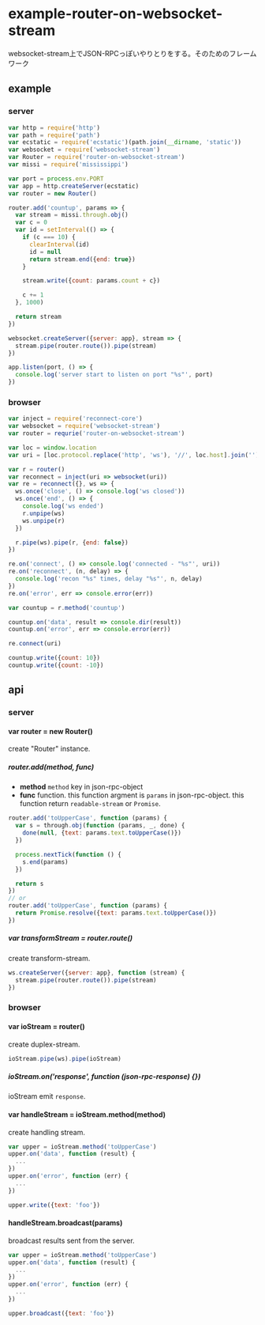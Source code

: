 # example-router-on-websocket-stream

websocket-stream上でJSON-RPCっぽいやりとりをする。そのためのフレームワーク

## example

### server

```js
var http = require('http')
var path = require('path')
var ecstatic = require('ecstatic')(path.join(__dirname, 'static'))
var websocket = require('websocket-stream')
var Router = require('router-on-websocket-stream')
var missi = require('mississippi')

var port = process.env.PORT
var app = http.createServer(ecstatic)
var router = new Router()

router.add('countup', params => {
  var stream = missi.through.obj()
  var c = 0
  var id = setInterval(() => {
    if (c === 10) {
      clearInterval(id)
      id = null
      return stream.end({end: true})
    }

    stream.write({count: params.count + c})

    c += 1
  }, 1000)

  return stream
})

websocket.createServer({server: app}, stream => {
  stream.pipe(router.route()).pipe(stream)
})

app.listen(port, () => {
  console.log('server start to listen on port "%s"', port)
})
```

### browser

```js
var inject = require('reconnect-core')
var websocket = require('websocket-stream')
var router = requrie('router-on-websocket-stream')

var loc = window.location
var uri = [loc.protocol.replace('http', 'ws'), '//', loc.host].join('')

var r = router()
var reconnect = inject(uri => websocket(uri))
var re = reconnect({}, ws => {
  ws.once('close', () => console.log('ws closed'))
  ws.once('end', () => {
    console.log('ws ended')
    r.unpipe(ws)
    ws.unpipe(r)
  })

  r.pipe(ws).pipe(r, {end: false})
})

re.on('connect', () => console.log('connected - "%s"', uri))
re.on('reconnect', (n, delay) => {
  console.log('recon "%s" times, delay "%s"', n, delay)
})
re.on('error', err => console.error(err))

var countup = r.method('countup')

countup.on('data', result => console.dir(result))
countup.on('error', err => console.error(err))

re.connect(uri)

countup.write({count: 10})
countup.write({count: -10})
```

## api

### server

#### var router = new Router()

create "Router" instance.

##### router.add(method, func)

* __method__ `method` key in json-rpc-object
* __func__ function. this function argment is `params` in json-rpc-object. this function return `readable-stream` or `Promise`.

```js
router.add('toUpperCase', function (params) {
  var s = through.obj(function (params, _, done) {
    done(null, {text: params.text.toUpperCase()})
  })

  process.nextTick(function () {
    s.end(params)
  })

  return s
})
// or
router.add('toUpperCase', function (params) {
  return Promise.resolve({text: params.text.toUpperCase()})
})
```

##### var transformStream = router.route()

create transform-stream.

```js
ws.createServer({server: app}, function (stream) {
  stream.pipe(router.route()).pipe(stream)
})
```

### browser

#### var ioStream = router()

create duplex-stream.

```js
ioStream.pipe(ws).pipe(ioStream)
```

##### ioStream.on('response', function (json-rpc-response) {})

ioStream emit `response`.

#### var handleStream = ioStream.method(method)

create handling stream.

```js
var upper = ioStream.method('toUpperCase')
upper.on('data', function (result) {
  ...
})
upper.on('error', function (err) {
  ...
})

upper.write({text: 'foo'})
```

#### handleStream.broadcast(params)

broadcast results sent from the server.

```js
var upper = ioStream.method('toUpperCase')
upper.on('data', function (result) {
  ...
})
upper.on('error', function (err) {
  ...
})

upper.broadcast({text: 'foo'})
```
